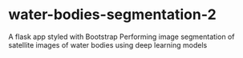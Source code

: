 # water-bodies-segmentation-2
A flask app styled with Bootstrap
Performing image segmentation of satellite images of water bodies using deep learning models
